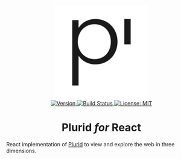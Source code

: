 <p align="center">
    <img src="https://raw.githubusercontent.com/plurid/plurid/master/about/docs/identity/plurid-logo.png" height="250px">
    <br />
    <a target="_blank" href="https://www.npmjs.com/package/plurid-react">
        <img src="https://img.shields.io/npm/v/plurid-react.svg?logo=npm&colorB=1380C3&style=for-the-badge" alt="Version">
    </a>
    <a target="_blank" href="https://travis-ci.org/plurid/plurid-react">
        <img src="https://img.shields.io/travis/plurid/plurid-react.svg?logo=travis&colorB=1380C3&style=for-the-badge" alt="Build Status">
    </a>
    <a target="_blank" href="https://github.com/plurid/plurid/blob/master/LICENSE">
        <img src="https://img.shields.io/badge/license-MIT-blue.svg?colorB=1380C3&style=for-the-badge" alt="License: MIT">
    </a>
</p>



<h1 align="center">
    Plurid <i>for</i> React
</h1>


React implementation of [Plurid](https://github.com/plurid/plurid) to view and explore the web in three dimensions.
